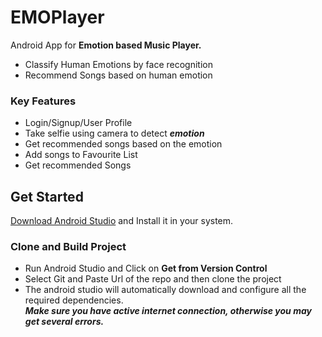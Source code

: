 # EMOPlayer
Android App for **Emotion based Music Player.** 
* Classify Human Emotions by face recognition
* Recommend Songs based on human emotion
### Key Features 
* Login/Signup/User Profile
* Take selfie using camera to detect ***emotion***
* Get recommended songs based on the emotion
* Add songs to Favourite List
* Get recommended Songs
## Get Started
[Download Android Studio](https://developer.android.com/studio/?gclid=Cj0KCQjwk8b7BRCaARIsAARRTL5tXz7uZb1zQNV9WFZsINdDMhnoDUSovuesjur5S0GzqfX-O7GG_IoaAlnBEALw_wcB&gclsrc=aw.ds#downloads) and Install it in your system.
### Clone and Build Project
* Run Android Studio and Click on **Get from Version Control**
* Select Git and Paste Url of the repo and then clone the project
* The android studio will automatically download and configure all the required dependencies.\
***Make sure you have active internet connection, otherwise you may get several errors.***
